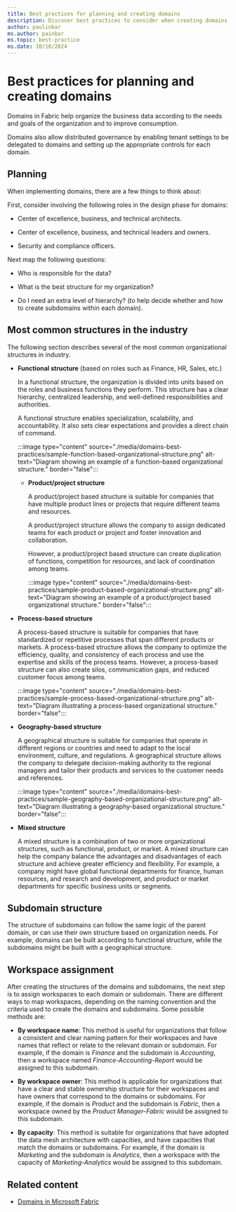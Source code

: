 ```yaml
---
title: Best practices for planning and creating domains
description: Discover best practices to consider when creating domains for your organization.
author: paulinbar
ms.author: painbar
ms.topic: best-practice
ms.date: 10/10/2024
---
```


# Best practices for planning and creating domains

Domains in Fabric help organize the business data according to the needs and goals of the organization and to improve consumption.

Domains also allow distributed governance by enabling tenant settings to be delegated to domains and setting up the appropriate controls for each domain.

## Planning

When implementing domains, there are a few things to think about:

First, consider involving the following roles in the design phase for domains:

* Center of excellence, business, and technical architects.

* Center of excellence, business, and technical leaders and owners.

* Security and compliance officers.

Next map the following questions:

* Who is responsible for the data?

* What is the best structure for my organization?

* Do I need an extra level of hierarchy? (to help decide whether and how to create subdomains within each domain).

## Most common structures in the industry

The following section describes several of the most common organizational structures in industry.

* **Functional structure** (based on roles such as Finance, HR, Sales, etc.)

    In a functional structure, the organization is divided into units based on the roles and business functions they perform. This structure has a clear hierarchy, centralized leadership, and well-defined responsibilities and authorities.

    A functional structure enables specialization, scalability, and accountability. It also sets clear expectations and provides a direct chain of command.

    :::image type="content" source="./media/domains-best-practices/sample-function-based-organizational-structure.png" alt-text="Diagram showing an example of a function-based organizational structure." border="false":::

  * **Product/project structure**

    A product/project based structure is suitable for companies that have multiple product lines or projects that require different teams and resources.

    A product/project structure allows the company to assign dedicated teams for each product or project and foster innovation and collaboration.

    However, a product/project based structure can create duplication of functions, competition for resources, and lack of coordination among teams.

    :::image type="content" source="./media/domains-best-practices/sample-product-based-organizational-structure.png" alt-text="Diagram showing an example of a product/project based organizational structure." border="false":::

* **Process-based structure**

    A process-based structure is suitable for companies that have standardized or repetitive processes that span different products or markets. A process-based structure allows the company to optimize the efficiency, quality, and consistency of each process and use the expertise and skills of the process teams. However, a process-based structure can also create silos, communication gaps, and reduced customer focus among teams.

    :::image type="content" source="./media/domains-best-practices/sample-process-based-organizational-structure.png" alt-text="Diagram illustrating a process-based organizational structure." border="false":::

* **Geography-based structure**

    A geographical structure is suitable for companies that operate in different regions or countries and need to adapt to the local environment, culture, and regulations. A geographical structure allows the company to delegate decision-making authority to the regional managers and tailor their products and services to the customer needs and references.

    :::image type="content" source="./media/domains-best-practices/sample-geography-based-organizational-structure.png" alt-text="Diagram illustrating a geography-based organizational structure." border="false":::

* **Mixed structure**

    A mixed structure is a combination of two or more organizational structures, such as functional, product, or market. A mixed structure can help the company balance the advantages and disadvantages of each structure and achieve greater efficiency and flexibility. For example, a company might have global functional departments for finance, human resources, and research and development, and product or market departments for specific business units or segments.

## Subdomain structure

The structure of subdomains can follow the same logic of the parent domain, or can use their own structure based on organization needs. For example, domains can be built according to functional structure, while the subdomains might be built with a geographical structure.

## Workspace assignment

After creating the structures of the domains and subdomains, the next step is to assign workspaces to each domain or subdomain. There are different ways to map workspaces, depending on the naming convention and the criteria used to create the domains and subdomains. Some possible methods are:

* **By workspace name**: This method is useful for organizations that follow a consistent and clear naming pattern for their workspaces and have names that reflect or relate to the relevant domain or subdomain. For example, if the domain is *Finance* and the subdomain is *Accounting*, then a workspace named *Finance-Accounting-Report* would be assigned to this subdomain.

* **By workspace owner**: This method is applicable for organizations that have a clear and stable ownership structure for their workspaces and have owners that correspond to the domains or subdomains. For example, if the domain is *Product* and the subdomain is *Fabric*, then a workspace owned by the *Product Manager-Fabric* would be assigned to this subdomain.

* **By capacity**: This method is suitable for organizations that have adopted the data mesh architecture with capacities, and have capacities that match the domains or subdomains. For example, if the domain is *Marketing* and the subdomain is *Analytics*, then a workspace with the capacity of *Marketing-Analytics* would be assigned to this subdomain.

## Related content

* [Domains in Microsoft Fabric](./domains.md)
